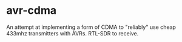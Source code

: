 # avr-cdma
An attempt at implementing a form of CDMA to "reliably" use cheap 433mhz transmitters with AVRs. RTL-SDR to receive.
